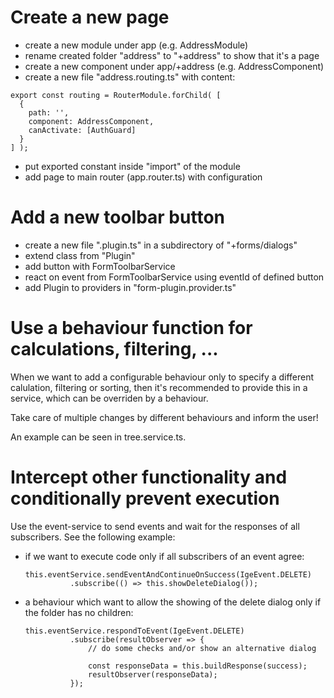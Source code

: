 # Create a new page

* create a new module under app (e.g. AddressModule)
* rename created folder "address" to "+address" to show that it's a page
* create a new component under app/+address (e.g. AddressComponent)
* create a new file "address.routing.ts" with content:
```
export const routing = RouterModule.forChild( [
  {
    path: '',
    component: AddressComponent,
    canActivate: [AuthGuard]
  }
] );
```
* put exported constant inside "import" of the module
* add page to main router (app.router.ts) with configuration

# Add a new toolbar button

* create a new file "<name>.plugin.ts" in a subdirectory of "+forms/dialogs"
* extend class from "Plugin"
* add button with FormToolbarService
* react on event from FormToolbarService using eventId of defined button
* add Plugin to providers in "form-plugin.provider.ts"

# Use a behaviour function for calculations, filtering, ...

When we want to add a configurable behaviour only to specify a different calulation, filtering
or sorting, then it's recommended to provide this in a service, which can be overriden by a
behaviour.

Take care of multiple changes by different behaviours and inform the user!

An example can be seen in tree.service.ts.

# Intercept other functionality and conditionally prevent execution

Use the event-service to send events and wait for the responses of all subscribers.
See the following example:

* if we want to execute code only if all subscribers of an event agree:
  ```
  this.eventService.sendEventAndContinueOnSuccess(IgeEvent.DELETE)
            .subscribe(() => this.showDeleteDialog());
  ```
* a behaviour which want to allow the showing of the delete dialog only if the folder has no children:
  ```
  this.eventService.respondToEvent(IgeEvent.DELETE)
            .subscribe(resultObserver => {
                // do some checks and/or show an alternative dialog
  
                const responseData = this.buildResponse(success);
                resultObserver(responseData);
            });
  ```
